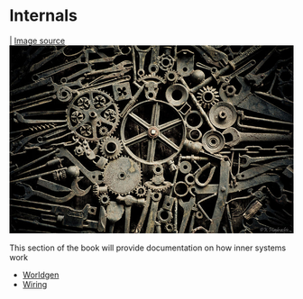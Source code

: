 # Internals

| [Image source](https://commons.wikimedia.org/wiki/File:Old_Cogs_(5084228263).jpg)
![cogs](cogs.jpg)

This section of the book will provide documentation on how inner systems work

* [Worldgen](worldgen/worldgen.md)
* [Wiring](wiring/wiring.md)